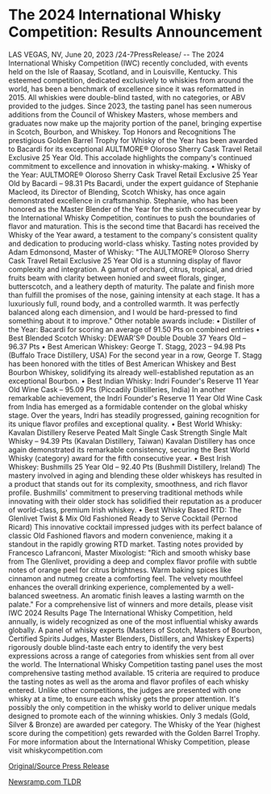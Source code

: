 # The 2024 International Whisky Competition: Results Announcement

LAS VEGAS, NV, June 20, 2023 /24-7PressRelease/ -- The 2024 International Whisky Competition (IWC) recently concluded, with events held on the Isle of Raasay, Scotland, and in Louisville, Kentucky. This esteemed competition, dedicated exclusively to whiskies from around the world, has been a benchmark of excellence since it was reformatted in 2015. All whiskies were double-blind tasted, with no categories, or ABV provided to the judges.   Since 2023, the tasting panel has seen numerous additions from the Council of Whiskey Masters, whose members and graduates now make up the majority portion of the panel, bringing expertise in Scotch, Bourbon, and Whiskey.  Top Honors and Recognitions The prestigious Golden Barrel Trophy for Whisky of the Year has been awarded to Bacardi for its exceptional AULTMORE® Oloroso Sherry Cask Travel Retail Exclusive 25 Year Old. This accolade highlights the company's continued commitment to excellence and innovation in whisky-making.   • Whisky of the Year: AULTMORE® Oloroso Sherry Cask Travel Retail Exclusive 25 Year Old by Bacardi – 98.31 Pts   Bacardi, under the expert guidance of Stephanie Macleod, its Director of Blending, Scotch Whisky, has once again demonstrated excellence in craftsmanship. Stephanie, who has been honored as the Master Blender of the Year for the sixth consecutive year by the International Whisky Competition, continues to push the boundaries of flavor and maturation. This is the second time that Bacardi has received the Whisky of the Year award, a testament to the company's consistent quality and dedication to producing world-class whisky.   Tasting notes provided by Adam Edmonsond, Master of Whisky: "The AULTMORE® Oloroso Sherry Cask Travel Retail Exclusive 25 Year Old is a stunning display of flavor complexity and integration. A gamut of orchard, citrus, tropical, and dried fruits beam with clarity between honied and sweet florals, ginger, butterscotch, and a leathery depth of maturity. The palate and finish more than fulfill the promises of the nose, gaining intensity at each stage. It has a luxuriously full, round body, and a controlled warmth. It was perfectly balanced along each dimension, and I would be hard-pressed to find something about it to improve."  Other notable awards include:   • Distiller of the Year: Bacardi for scoring an average of 91.50 Pts on combined entries   • Best Blended Scotch Whisky: DEWAR'S® Double Double 37 Years Old – 96.37 Pts   • Best American Whiskey: George T. Stagg, 2023 – 94.98 Pts (Buffalo Trace Distillery, USA)  For the second year in a row, George T. Stagg has been honored with the titles of Best American Whiskey and Best Bourbon Whiskey, solidifying its already well-established reputation as an exceptional Bourbon.  • Best Indian Whisky: Indri Founder's Reserve 11 Year Old Wine Cask – 95.09 Pts  (Piccadily Distilleries, India)  In another remarkable achievement, the Indri Founder's Reserve 11 Year Old Wine Cask from India has emerged as a formidable contender on the global whisky stage. Over the years, Indri has steadily progressed, gaining recognition for its unique flavor profiles and exceptional quality.   • Best World Whisky: Kavalan Distillery Reserve Peated Malt Single Cask Strength Single Malt Whisky – 94.39 Pts (Kavalan Distillery, Taiwan)  Kavalan Distillery has once again demonstrated its remarkable consistency, securing the Best World Whisky (category) award for the fifth consecutive year.   • Best Irish Whiskey: Bushmills 25 Year Old – 92.40 Pts (Bushmill Distillery, Ireland)  The mastery involved in aging and blending these older whiskeys has resulted in a product that stands out for its complexity, smoothness, and rich flavor profile. Bushmills' commitment to preserving traditional methods while innovating with their older stock has solidified their reputation as a producer of world-class, premium Irish whiskey.  • Best Whisky Based RTD: The Glenlivet Twist & Mix Old Fashioned Ready to Serve Cocktail (Pernod Ricard)  This innovative cocktail impressed judges with its perfect balance of classic Old Fashioned flavors and modern convenience, making it a standout in the rapidly growing RTD market.   Tasting notes provided by Francesco Lafranconi, Master Mixologist: "Rich and smooth whisky base from The Glenlivet, providing a deep and complex flavor profile with subtle notes of orange peel for citrus brightness. Warm baking spices like cinnamon and nutmeg create a comforting feel. The velvety mouthfeel enhances the overall drinking experience, complemented by a well-balanced sweetness. An aromatic finish leaves a lasting warmth on the palate."  For a comprehensive list of winners and more details, please visit IWC 2024 Results Page  The International Whisky Competition, held annually, is widely recognized as one of the most influential whisky awards globally. A panel of whisky experts (Masters of Scotch, Masters of Bourbon, Certified Spirits Judges, Master Blenders, Distillers, and Whiskey Experts) rigorously double blind-taste each entry to identify the very best expressions across a range of categories from whiskies sent from all over the world. The International Whisky Competition tasting panel uses the most comprehensive tasting method available. 15 criteria are required to produce the tasting notes as well as the aroma and flavor profiles of each whisky entered. Unlike other competitions, the judges are presented with one whisky at a time, to ensure each whisky gets the proper attention. It's possibly the only competition in the whisky world to deliver unique medals designed to promote each of the winning whiskies. Only 3 medals (Gold, Silver & Bronze) are awarded per category. The Whisky of the Year (highest score during the competition) gets rewarded with the Golden Barrel Trophy.  For more information about the International Whisky Competition, please visit whiskycompetition.com 

[Original/Source Press Release](https://www.24-7pressrelease.com/press-release/511866/the-2024-international-whisky-competition-results-announcement) 

[Newsramp.com TLDR](https://newsramp.com/None) 
